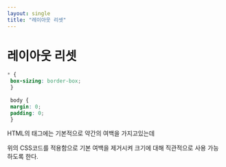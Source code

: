 ```yaml
---
layout: single
title: "레이아웃 리셋"
---
```

# 레이아웃 리셋

```css
* {
 box-sizing: border-box;
 }
 
 body {
 margin: 0;
 padding: 0;
 }
```

HTML의 <body>태그에는 기본적으로 약간의 여백을 가지고있는데

위의 CSS코드를 적용함으로 기본 여백을 제거시켜 크기에 대해 직관적으로 사용 가능하도록 한다.
